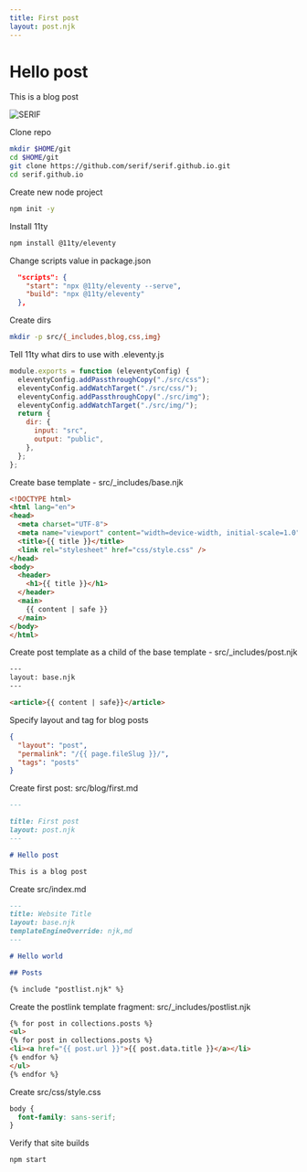 ```yaml
---
title: First post
layout: post.njk
---
```


# Hello post

This is a blog post

![SERIF](/img/serif.png)


Clone repo

```bash
mkdir $HOME/git
cd $HOME/git
git clone https://github.com/serif/serif.github.io.git
cd serif.github.io
```

Create new node project

```bash
npm init -y
```

Install 11ty

```bash
npm install @11ty/eleventy
```

Change scripts value in package.json

```json
  "scripts": {
    "start": "npx @11ty/eleventy --serve",
    "build": "npx @11ty/eleventy"
  },
```

Create dirs

```bash
mkdir -p src/{_includes,blog,css,img}
```

Tell 11ty what dirs to use with .eleventy.js

```js
module.exports = function (eleventyConfig) {
  eleventyConfig.addPassthroughCopy("./src/css");
  eleventyConfig.addWatchTarget("./src/css/");
  eleventyConfig.addPassthroughCopy("./src/img");
  eleventyConfig.addWatchTarget("./src/img/");
  return {
    dir: {
      input: "src",
      output: "public",
    },
  };
};
```

Create base template - src/_includes/base.njk

```html
<!DOCTYPE html>
<html lang="en">
<head>
  <meta charset="UTF-8">
  <meta name="viewport" content="width=device-width, initial-scale=1.0">
  <title>{{ title }}</title>
  <link rel="stylesheet" href="css/style.css" />
</head>
<body>
  <header>
    <h1>{{ title }}</h1>
  </header>
  <main>
    {{ content | safe }}
  </main>
</body>
</html>
```

Create post template as a child of the base template - src/_includes/post.njk

```html
---
layout: base.njk
---

<article>{{ content | safe}}</article>
```

Specify layout and tag for blog posts

```json
{
  "layout": "post",
  "permalink": "/{{ page.fileSlug }}/",
  "tags": "posts"
}
```

Create first post: src/blog/first.md

```md
---

title: First post
layout: post.njk
---

# Hello post

This is a blog post
```

Create src/index.md

```md
---
title: Website Title
layout: base.njk
templateEngineOverride: njk,md
---

# Hello world

## Posts

{% include "postlist.njk" %}
```

Create the postlink template fragment: src/_includes/postlist.njk

```html
{% for post in collections.posts %}
<ul>
{% for post in collections.posts %}
<li><a href="{{ post.url }}">{{ post.data.title }}</a></li>
{% endfor %}
</ul>
{% endfor %}
```

Create src/css/style.css

```css
body {
  font-family: sans-serif;
}
```

Verify that site builds

```bash
npm start
```